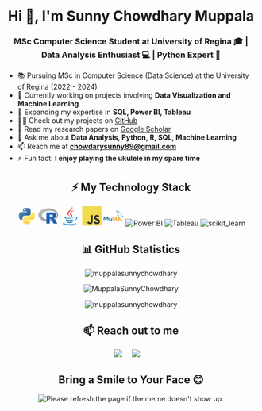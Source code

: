 <h1 align="center">Hi 👋, I'm Sunny Chowdhary Muppala</h1>
<h3 align="center">MSc Computer Science Student at University of Regina 🎓 | Data Analysis Enthusiast 💻 | Python Expert 🐍</h3>

- 📚 Pursuing MSc in Computer Science (Data Science) at the University of Regina (2022 - 2024)
- 🔭 Currently working on projects involving **Data Visualization and Machine Learning**
- 🌱 Expanding my expertise in **SQL, Power BI, Tableau**
- 👨‍💻 Check out my projects on [GitHub](https://github.com/HarshCasper?tab=repositories)
- 📝 Read my research papers on [Google Scholar](https://scholar.google.com/citations?hl=en&user=F3srbCEAAAAJ)
- 💬 Ask me about **Data Analysis, Python, R, SQL, Machine Learning**
- 📫 Reach me at **chowdarysunny89@gmail.com**
- ⚡ Fun fact: **I enjoy playing the ukulele in my spare time**

<h2 align="center">⚡️ My Technology Stack</h2>
<p align="center">
    <!-- Programming Languages -->
    <img src="https://raw.githubusercontent.com/devicons/devicon/master/icons/python/python-original.svg" alt="python" width="40" height="40"/>
    <img src="https://raw.githubusercontent.com/devicons/devicon/master/icons/r/r-original.svg" alt="r" width="40" height="40"/>
    <img src="https://raw.githubusercontent.com/devicons/devicon/master/icons/java/java-original.svg" alt="java" width="40" height="40"/>
    <img src="https://raw.githubusercontent.com/devicons/devicon/master/icons/javascript/javascript-original.svg" alt="javascript" width="40" height="40"/>
    <!-- Database Management -->
    <img src="https://raw.githubusercontent.com/devicons/devicon/master/icons/mysql/mysql-original-wordmark.svg" alt="mysql" width="40" height="40"/>
    <!-- Data Visualization & Machine Learning -->
    <img src="https://upload.wikimedia.org/wikipedia/commons/e/e6/Power_bi_logo_black.svg" alt="Power BI" width="40" height="40"/>
    <img src="https://www.vectorlogo.zone/logos/tableau/tableau-icon.svg" alt="Tableau" width="40" height="40"/>
    <img src="https://upload.wikimedia.org/wikipedia/commons/0/05/Scikit_learn_logo_small.svg" alt="scikit_learn" width="40" height="40"/>
</p>

<h2 align="center">📊 GitHub Statistics</h2>
<p align="center">
    <img align="center" src="https://github-readme-stats.vercel.app/api/top-langs?username=muppalasunnychowdhary&show_icons=true&theme=dark&locale=en&layout=compact" alt="muppalasunnychowdhary" />
</p>
<p align="center">
    <img src="https://github-readme-stats.vercel.app/api?username=MuppalaSunnyChowdhary&layout=compact&hide=html&theme=jolly" alt="MuppalaSunnyChowdhary" />
</p>
<p align="center">
    <img align="center" src="https://github-readme-streak-stats.herokuapp.com/?user=muppalasunnychowdhary&theme=dark" alt="muppalasunnychowdhary" />
</p>

<h2 align="center">📫 Reach out to me</h2>
<p align="center">
  <a target="_blank" href="https://www.linkedin.com/in/muppalasunnychowdhary/"><img src="https://img.shields.io/badge/linkedin-%230077B5.svg?&style=for-the-badge&logo=linkedin&logoColor=white" /></a>&nbsp;&nbsp;&nbsp;&nbsp;
  <a href="mailto:chowdarysunny89@gmail.com?subject=Hello%20Sunny,%20From%20Github"><img src="https://img.shields.io/badge/gmail-%23D14836.svg?&style=for-the-badge&logo=gmail&logoColor=white" /></a>&nbsp;&nbsp;&nbsp;&nbsp;
</p>

<h2 align="center">Bring a Smile to Your Face 😊</h2>
<p align="center">
    <img src='https://random-memer.herokuapp.com/' title="Meme" alt="Please refresh the page if the meme doesn't show up." height="400">
</p>
